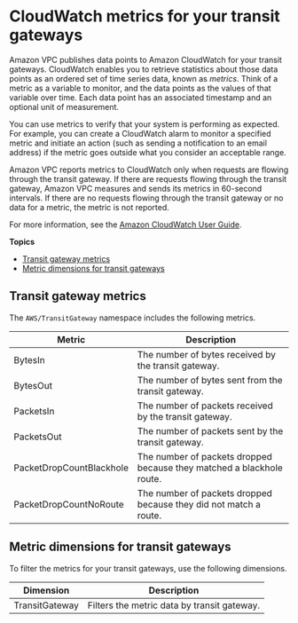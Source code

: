 # CloudWatch metrics for your transit gateways<a name="transit-gateway-cloudwatch-metrics"></a>

Amazon VPC publishes data points to Amazon CloudWatch for your transit gateways\. CloudWatch enables you to retrieve statistics about those data points as an ordered set of time series data, known as *metrics*\. Think of a metric as a variable to monitor, and the data points as the values of that variable over time\. Each data point has an associated timestamp and an optional unit of measurement\.

You can use metrics to verify that your system is performing as expected\. For example, you can create a CloudWatch alarm to monitor a specified metric and initiate an action \(such as sending a notification to an email address\) if the metric goes outside what you consider an acceptable range\.

Amazon VPC reports metrics to CloudWatch only when requests are flowing through the transit gateway\. If there are requests flowing through the transit gateway, Amazon VPC measures and sends its metrics in 60\-second intervals\. If there are no requests flowing through the transit gateway or no data for a metric, the metric is not reported\.

For more information, see the [Amazon CloudWatch User Guide](https://docs.aws.amazon.com/AmazonCloudWatch/latest/monitoring/)\.

**Topics**
+ [Transit gateway metrics](#transit-gateway-metrics)
+ [Metric dimensions for transit gateways](#transit-gateway-dimensions)

## Transit gateway metrics<a name="transit-gateway-metrics"></a>

The `AWS/TransitGateway` namespace includes the following metrics\.


| Metric | Description | 
| --- | --- | 
| BytesIn |  The number of bytes received by the transit gateway\.  | 
| BytesOut |  The number of bytes sent from the transit gateway\.  | 
| PacketsIn |  The number of packets received by the transit gateway\.  | 
| PacketsOut |  The number of packets sent by the transit gateway\.  | 
| PacketDropCountBlackhole |  The number of packets dropped because they matched a blackhole route\.  | 
| PacketDropCountNoRoute |  The number of packets dropped because they did not match a route\.  | 

## Metric dimensions for transit gateways<a name="transit-gateway-dimensions"></a>

To filter the metrics for your transit gateways, use the following dimensions\.


| Dimension | Description | 
| --- | --- | 
| TransitGateway |  Filters the metric data by transit gateway\.  | 